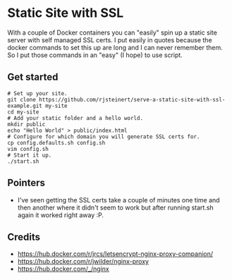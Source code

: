 # Static Site with SSL

With a couple of Docker containers you can "easily" spin up a static site server with self managed SSL certs.  I put easily in quotes because the docker commands to set this up are long and I can never remember them. So I put those commands in an "easy" (I hope) to use script. 

## Get started
```
# Set up your site. 
git clone https://github.com/rjsteinert/serve-a-static-site-with-ssl-example.git my-site 
cd my-site 
# Add your static folder and a hello world.
mkdir public
echo "Hello World" > public/index.html
# Configure for which domain you will generate SSL certs for.
cp config.defaults.sh config.sh
vim config.sh
# Start it up.
./start.sh
```

## Pointers
- I've seen getting the SSL certs take a couple of minutes one time and then another where it didn't seem to work but after running start.sh again it worked right away :P.


## Credits
- https://hub.docker.com/r/jrcs/letsencrypt-nginx-proxy-companion/
- https://hub.docker.com/r/jwilder/nginx-proxy
- https://hub.docker.com/_/nginx
